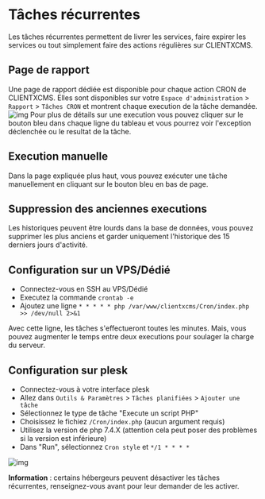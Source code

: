 # Tâches récurrentes
Les tâches récurrentes permettent de livrer les services, faire expirer les services ou tout simplement faire des actions régulières sur CLIENTXCMS. 
## Page de rapport 
Une page de rapport dédiée est disponible pour chaque action CRON de CLIENTXCMS. Elles sont disponibles sur votre  `Espace d'administration` > `Rapport` > `Tâches CRON` et montrent chaque execution de la tâche demandée.
![img](https://media.discordapp.net/attachments/598633976768364544/860289527163256832/unknown.png)
Pour plus de détails sur une execution vous pouvez cliquer sur le bouton bleu dans chaque ligne du tableau et vous pourrez voir l'exception déclenchée ou le resultat de la tâche.

## Execution manuelle
Dans la page expliquée plus haut, vous pouvez exécuter une tâche manuellement en cliquant sur le bouton bleu en bas de page.

## Suppression des anciennes executions
Les historiques peuvent être lourds dans la base de données, vous pouvez supprimer les plus anciens et garder uniquement l'historique des 15 derniers jours d'activité.

## Configuration sur un VPS/Dédié
- Connectez-vous en SSH au VPS/Dédié
- Executez la commande `crontab -e`
- Ajoutez une ligne ```* * * * * php /var/www/clientxcms/Cron/index.php >> /dev/null 2>&1```

Avec cette ligne, les tâches s'effectueront toutes les minutes. Mais, vous pouvez augmenter le temps entre deux executions pour soulager la charge du serveur.

## Configuration sur plesk
- Connectez-vous à votre interface plesk
- Allez dans `Outils & Paramètres` > `Tâches planifiées` > `Ajouter une tâche`
- Sélectionnez le type de tâche "Execute un script PHP"
- Choisissez le fichiez `/Cron/index.php` (aucun argument requis)
- Utilisez la version de php 7.4.X (attention cela peut poser des problèmes si la version est inférieure)
- Dans "Run", sélectionnez `Cron style` et `*/1 * * * *`

![img](https://media.discordapp.net/attachments/598633976768364544/860287152838672394/unknown.png)

**Information** : certains hébergeurs peuvent désactiver les tâches récurrentes, renseignez-vous avant pour leur demander de les activer.
